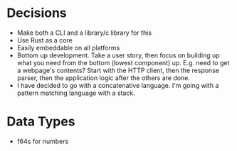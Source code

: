 # Decisions
- Make both a CLI and a library/c library for this
- Use Rust as a core
- Easily embeddable on all platforms
- Bottom up development. Take a user story, then focus on building up what you need from the bottom (lowest component) up. E.g. need to get a webpage's contents? Start with the HTTP client, then the response parser, then the application logic after the others are done.
- I have decided to go with a concatenative language. I'm going with a pattern matching language with a stack.

# Data Types
- f64s for numbers